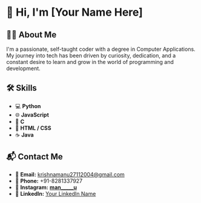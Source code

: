 # 👋 Hi, I'm [Your Name Here]

## 🧑‍💻 About Me
I'm a passionate, self-taught coder with a degree in Computer Applications. My journey into tech has been driven by curiosity, dedication, and a constant desire to learn and grow in the world of programming and development.

## 🛠 Skills
- 💻 **Python**
- 🌐 **JavaScript**
- 🔧 **C**
- 🎨 **HTML / CSS**
- ☕ **Java**

## 📬 Contact Me
- 📧 **Email:** krishnamanu27112004@gmail.com
- 📱 **Phone:** +91-8281337927
- 📸 **Instagram:** [__man_____u__](https://instagram.com/__man_____u__)  
- 💼 **LinkedIn:** [Your LinkedIn Name](https://linkedin.com/in/your_linkedin)
